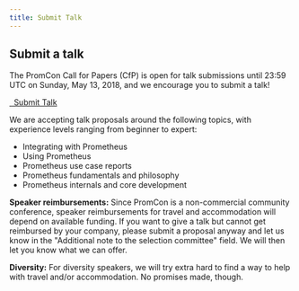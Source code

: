 ```yaml
---
title: Submit Talk
---
```


## Submit a talk

The PromCon Call for Papers (CfP) is open for talk submissions until 23:59 UTC on
Sunday, May 13, 2018, and we encourage you to submit a talk!

<a class="btn btn-default btn-lg" href="https://docs.google.com/forms/d/e/1FAIpQLSevP_gNsQQYrBlWKS-Ic3VC7T-fT73eyM9p3U6-NpQ7WmlO9g/viewform" target="_blank" role="button">
  <i class="fa fa-commenting"></i>&nbsp;&nbsp;Submit Talk
</a>

We are accepting talk proposals around the following topics, with experience
levels ranging from beginner to expert:

* Integrating with Prometheus
* Using Prometheus
* Prometheus use case reports
* Prometheus fundamentals and philosophy
* Prometheus internals and core development

**Speaker reimbursements:** Since PromCon is a non-commercial community
conference, speaker reimbursements for travel and accommodation will depend on
available funding. If you want to give a talk but cannot get reimbursed by your
company, please submit a proposal anyway and let us know in the "Additional note
to the selection committee" field. We will then let you know what we can offer.

**Diversity:** For diversity speakers, we will try extra hard to find a way to
help with travel and/or accommodation. No promises made, though.
